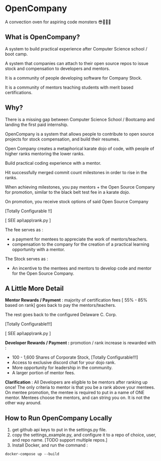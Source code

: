 # OpenCompany
A convection oven for aspiring code monsters 😎💯👨‍💻



## What is OpenCompany?

A system to build practical experience after Computer Science school / boot camp.

A system that companies can attach to their open source repos to issue stock and compensation to developers and mentors.

It is a community of people developing software for Company Stock. 

It is a community of mentors teaching students with merit based certifications.



## Why? 

There is a missing gap between Computer Science School / Bootcamp and landing the first paid internship.

OpenCompany is a system that allows people to contribute to open source projects for stock compensation, and build their resumes.



Open Company creates a metaphorical karate dojo of code, with people of higher ranks mentoring the lower ranks.

Build practical coding experience with a mentor.

Hit successfully merged commit count milestones in order to rise in the ranks.

When achieving milestones, you pay mentors + the Open Source Company for promotion, similar to the black belt test fee in a karate dojo.

On promotion, you receive stock options of said Open Source Company

[Totally Configurable !!]

[ SEE api\app\rank.py ] 



The fee serves as :

- a payment for mentees to appreciate the work of mentors/teachers.
- compensation to the company for the creation of a practical learning opportunity with a mentor.

The Stock serves as :

* An incentive to the mentees and mentors to develop code and mentor for the Open Source Company.



## A Little More Detail



**Mentor Rewards / Payment** : majority of certification fees [ 55% - 85% based on rank] goes back to pay the mentors/teachers. 

The rest goes back to the configured Delaware C. Corp.

[Totally Configurable!!!]

[ SEE api\app\rank.py ] 



**Developer Rewards / Payment :** promotion / rank increase is rewarded with : 

- 100 - 1,600 Shares of Corporate Stock, [Totally Configurable!!!]
- Access to exclusive discord chat for your dojo rank.
- More opportunity for leadership in the community.
- A larger portion of mentor fees.



**Clarification** : All Developers are eligible to be mentors after ranking up once! The only criteria to mentor is that you be a rank above your mentees. On mentee promotion, the mentee is required to put in a name of ONE mentor. Mentees choose the mentors, and can string you on. It is not the other way around.



## How to Run OpenCompany Locally 

1. get github api keys to put in the settings.py file.
2. copy the settings_example.py, and configure it to a repo of choice, user, and repo name. [TODO support multiple repos.]
3. Install Docker, and run the command :

```
docker-compose up --build
```

